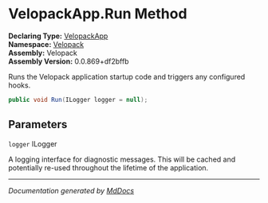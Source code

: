 ﻿<!--  
  <auto-generated>   
    The contents of this file were generated by a tool.  
    Changes to this file may be list if the file is regenerated  
  </auto-generated>   
-->

# VelopackApp.Run Method

**Declaring Type:** [VelopackApp](../index.md)  
**Namespace:** [Velopack](../../index.md)  
**Assembly:** Velopack  
**Assembly Version:** 0.0.869+df2bffb

Runs the Velopack application startup code and triggers any configured hooks.

```csharp
public void Run(ILogger logger = null);
```

## Parameters

`logger`  ILogger

A logging interface for diagnostic messages. This will be             cached and potentially re\-used throughout the lifetime of the application.

___

*Documentation generated by [MdDocs](https://github.com/ap0llo/mddocs)*
